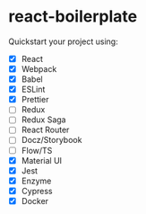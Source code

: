 # react-boilerplate
Quickstart your project using:
- [x] React
- [x] Webpack
- [x] Babel
- [x] ESLint
- [x] Prettier
- [ ] Redux
- [ ] Redux Saga
- [ ] React Router
- [ ] Docz/Storybook
- [ ] Flow/TS
- [x] Material UI
- [x] Jest
- [x] Enzyme
- [x] Cypress
- [x] Docker
